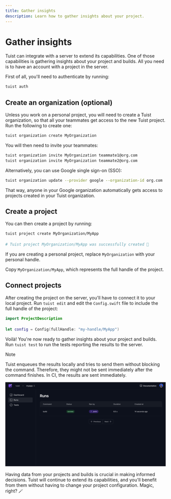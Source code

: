 ```yaml
---
title: Gather insights
description: Learn how to gather insights about your project.
---
```


# Gather insights

Tuist can integrate with a server to extend its capabilities. One of those capabilities is gathering insights about your project and builds. All you need is to have an account with a project in the server. 

First of all, you'll need to authenticate by running:

```bash
tuist auth
```

## Create an organization (optional)

Unless you work on a personal project, you will need to create a Tuist organization, so that all your teammates get access to the new Tuist project. Run the following to create one:
```bash
tuist organization create MyOrganization
```

You will then need to invite your teammates:
```bash
tuist organization invite MyOrganization teammate1@org.com
tuist organization invite MyOrganization teammate2@org.com
```

Alternatively, you can use Google single sign-on (SSO):
```bash
tuist organization update --provider google --organization-id org.com
```

That way, anyone in your Google organization automatically gets access to projects created in your Tuist organization.

## Create a project

You can then create a project by running:

```bash
tuist project create MyOrganization/MyApp

# Tuist project MyOrganization/MyApp was successfully created 🎉
```

If you are creating a personal project, replace `MyOrganization` with your personal handle.

Copy `MyOrganization/MyApp`, which represents the full handle of the project.

## Connect projects

After creating the project on the server, you'll have to connect it to your local project. Run `tuist edit` and edit the `Config.swift` file to include the full handle of the project:

```swift
import ProjectDescription

let config = Config(fullHandle: "my-handle/MyApp")
```

Voilà! You're now ready to gather insights about your project and builds. Run `tuist test` to run the tests reporting the results to the server.

> [!NOTE]
> Tuist enqueues the results locally and tries to send them without blocking the command. Therefore, they might not be sent immediately after the command finishes. In CI, the results are sent immediately.


![An image that shows a list of runs in the server](./images/runs.png)

Having data from your projects and builds is crucial in making informed decisions.
Tuist will continue to extend its capabilities, and you'll benefit from them without having to change your project configuration. Magic, right? 🪄